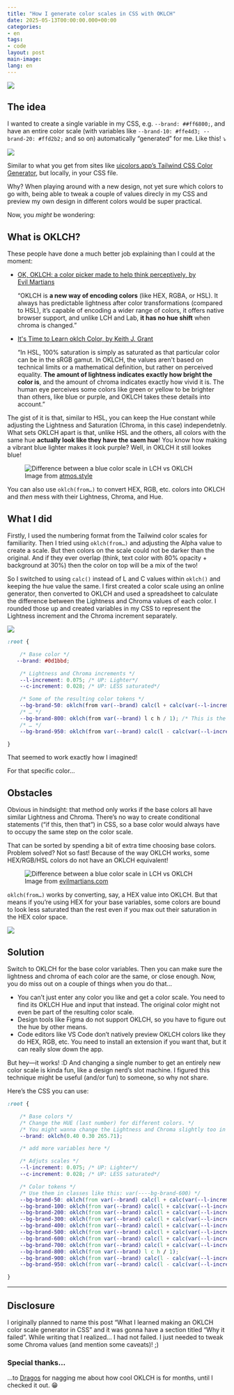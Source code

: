 ```yaml
---
title: "How I generate color scales in CSS with OKLCH"
date: 2025-05-13T00:00:00.000+00:00
categories:
- en
tags:
- code
layout: post
main-image: 
lang: en
---
```


![](/assets/anna-color-scale-css.webp)

## The idea

I wanted to create a single variable in my CSS, e.g. `--brand: ##ff6800;`, and have an entire color scale (with variables like `--brand-10: #ffe4d3; --brand-20: #ffd2b2;` and so on) automatically “generated” for me. Like this! ⤵︎

![](/assets/color-scale-example.webp)

Similar to what you get from sites like [uicolors.app’s Tailwind CSS Color Generator](https://uicolors.app/generate), but locally, in your CSS file. 

Why? When playing around with a new design, not yet sure which colors to go with, being able to tweak a couple of values direcly in my CSS and preview my own design in different colors would be super practical.

Now, you *might* be wondering:

## What is OKLCH?

These people have done a much better job explaining than I could at the moment:

- [OK, OKLCH: a color picker made to help think perceptively, by Evil&nbsp;Martians](https://evilmartians.com/chronicles/oklch-a-color-picker-made-to-help-think-perceptively)

    “OKLCH is **a new way of encoding colors** (like HEX, RGBA, or HSL). It always has predictable lightness after color transformations (compared to HSL), it’s capable of encoding a wider range of colors, it offers native browser support, and unlike LCH and Lab, **it has no hue shift** when chroma is&nbsp;changed.”

- [It's Time to Learn oklch Color, by Keith J. Grant](https://keithjgrant.com/posts/2023/04/its-time-to-learn-oklch-color/)

    “In HSL, 100% saturation is simply as saturated as that particular color can be in the sRGB gamut. In OKLCH, the values aren't based on technical limits or a mathematical definition, but rather on perceived equality. **The amount of lightness indicates exactly how bright the color is**, and the amount of chroma indicates exactly how vivid it is. The human eye perceives some colors like green or yellow to be brighter than others, like blue or purple, and OKLCH takes these details into account.”

The gist of it is that, similar to HSL, you can keep the Hue constant while adjusting the Lightness and Saturation (Chroma, in this case) independetnly. What sets OKLCH apart is that, unlike HSL and the others, all colors with the same hue **actually look like they have the saem hue**! You know how making a vibrant blue lighter makes it look purple? Well, in OKLCH it still lookes blue! 

<figure>
  <img
    src="/assets/blue-hue-difference-atmos.webp"
    alt="Difference between a blue color scale in LCH vs OKLCH" />
  <figcaption>Image from <a href="https://atmos.style/blog/lch-vs-oklch">atmos.style</a></figcaption>
</figure>

You can also use `oklch(from…)` to convert HEX, RGB, etc. colors into OKLCH and *then* mess with their Lightness, Chroma, and Hue.

## What I did

Firstly, I used the numbering format from the Tailwind color scales for familiarity.
Then I tried using `oklch(from…)` and adjusting the Alpha value to create a scale. But then colors on the scale could not be darker than the original. And if they ever overlap (think, text color with 80% opacity + background at 30%) then the color on top will be a mix of the two!

So I switched to using `calc()` instead of L and C values within `oklch()` and keeping the hue value the same.
I first created a color scale using an online generator, then converted to OKLCH and used a spreadsheet to calculate the difference between the Lightness and Chroma values of each color. I rounded those up and created variables in my CSS to represent the Lightness increment and the Chroma increment separately.

![](/assets/color-scale-excel.webp)

```scss
:root {

    /* Base color */
   --brand: #0d1bbd;

    /* Lightness and Chroma increments */
    --l-increment: 0.075; /* UP: Lighter*/
    --c-increment: 0.028; /* UP: LESS saturated*/

    /* Some of the resulting color tokens */
    --bg-brand-50: oklch(from var(--brand) calc(l + calc(var(--l-increment) * 8)) calc(c - calc(var(--c-increment) * 8)) h / 1);
    /* … */
    --bg-brand-800: oklch(from var(--brand) l c h / 1); /* This is the base color */
    /* … */
    --bg-brand-950: oklch(from var(--brand) calc(l - calc(var(--l-increment) * 2)) calc(c - calc(var(--c-increment) * 2)) h / 1);

}
```

That seemed to work exactly how I imagined! 

For that specific color…

## Obstacles

Obvious in hindsight: that method only works if the base colors all have similar Lightness and Chroma. There’s no way to create conditional statements (“if this, then that”) in CSS, so a base color would always have to occupy the same step on the color scale.

That can be sorted by spending a bit of extra time choosing base colors. Problem solved? Not so fast! Because of the way OKLCH works, some HEX/RGB/HSL colors do not have an OKLCH equivalent!

<figure> 
    <img src="/assets/hsl-vs-oklch.webp" alt="Difference between a blue color scale in LCH vs OKLCH" /> 
    <figcaption>
        Image from <a href="https://evilmartians.com/chronicles/oklch-a-color-picker-made-to-help-think-perceptively">evilmartians.com</a>
    </figcaption> 
</figure>

`oklch(from…)` works by converting, say, a HEX value into OKLCH. But that means if you’re using HEX for your base variables, some colors are bound to look less saturated than the rest even if you max out their saturation in the HEX color space.

![](/assets/color-scale-saturation.webp)

## Solution

Switch to OKLCH for the base color variables. Then you can make sure the lightness and chroma of each color are the same, or close enough. Now, you do miss out on a couple of things when you do that…

- You can’t just enter any color you like and get a color scale. You need to find its OKLCH Hue and input that instead. The original color might not even be part of the resulting color scale.
- Design tools like Figma do not support OKLCH, so you have to figure out the hue by other means.
- Code editors like VS Code don’t natively preview OKLCH colors like they do HEX, RGB, etc. You need to install an extension if you want that, but it can really slow down the app.

But hey—it works! :D And changing a single number to get an entirely new color scale is kinda fun, like a design nerd’s slot machine. I figured this technique might be useful (and/or fun) to someone, so why not share.

Here’s the CSS you can use:

```css
:root {

    /* Base colors */
    /* Change the HUE (last number) for different colors. */
    /* You might wanna change the Lightness and Chroma slightly too in some cases. */
    --brand: oklch(0.40 0.30 265.71);

    /* add more variables here */

    /* Adjuts scales */
    --l-increment: 0.075; /* UP: Lighter*/
    --c-increment: 0.028; /* UP: LESS saturated*/

    /* Color tokens */
    /* Use them in classes like this: var(----bg-brand-600) */
    --bg-brand-50: oklch(from var(--brand) calc(l + calc(var(--l-increment) * 8)) calc(c - calc(var(--c-increment) * 8)) h / 1);
    --bg-brand-100: oklch(from var(--brand) calc(l + calc(var(--l-increment) * 7)) calc(c - calc(var(--c-increment) * 7)) h / 1);
    --bg-brand-200: oklch(from var(--brand) calc(l + calc(var(--l-increment) * 6)) calc(c - calc(var(--c-increment) * 6)) h / 1);
    --bg-brand-300: oklch(from var(--brand) calc(l + calc(var(--l-increment) * 5)) calc(c - calc(var(--c-increment) * 5)) h / 1);
    --bg-brand-400: oklch(from var(--brand) calc(l + calc(var(--l-increment) * 4)) calc(c - calc(var(--c-increment) * 4)) h / 1);
    --bg-brand-500: oklch(from var(--brand) calc(l + calc(var(--l-increment) * 3)) calc(c - calc(var(--c-increment) * 3)) h / 1);
    --bg-brand-600: oklch(from var(--brand) calc(l + calc(var(--l-increment) * 2)) calc(c - calc(var(--c-increment) * 2)) h / 1);
    --bg-brand-700: oklch(from var(--brand) calc(l + calc(var(--l-increment) * 1)) calc(c - calc(var(--c-increment) * 1)) h / 1);
    --bg-brand-800: oklch(from var(--brand) l c h / 1);
    --bg-brand-900: oklch(from var(--brand) calc(l - calc(var(--l-increment) * 1)) calc(c - calc(var(--c-increment) * 1)) h / 1);
    --bg-brand-950: oklch(from var(--brand) calc(l - calc(var(--l-increment) * 2)) calc(c - calc(var(--c-increment) * 2)) h / 1);

}
```

---

## Disclosure 
I originally planned to name this post “What I learned making an OKLCH color scale generator in CSS” and it was gonna have a section titled “Why it failed”. While writing that I realized… I had not failed. I just needed to tweak some Chroma values (and mention some caveats)! ;)

### Special thanks…
…to [Dragos](https://github.com/dragos-efy/efy) for nagging me about how cool OKLCH is for months, until I checked it out. 😁